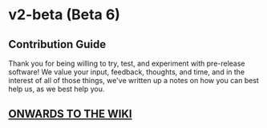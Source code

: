 # v2-beta (Beta 6)

## Contribution Guide

Thank you for being willing to try, test, and experiment with pre-release software! We value your input, feedback, thoughts, and time, and in the interest of all of those things, we've written up a notes on how you can best help us, as we best help you.

## [ONWARDS TO THE WIKI](https://github.com/statamic/v2-beta/wiki)
